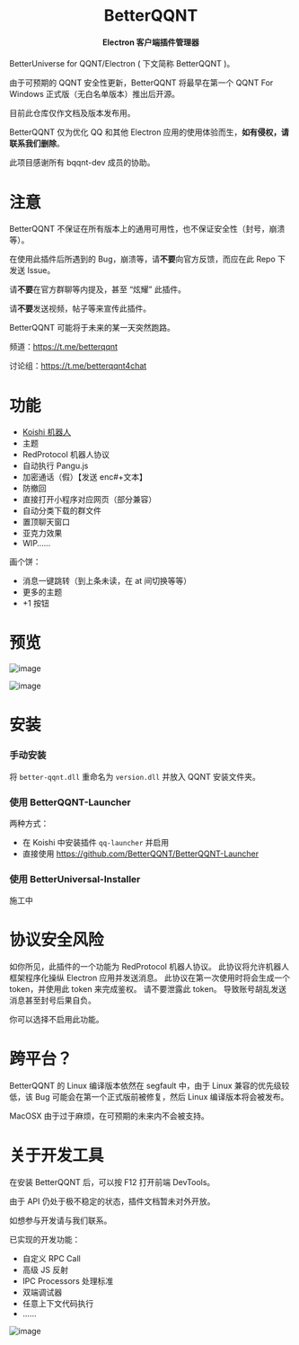 <div align="center"></div>
<h1 align="center">BetterQQNT</h1>
<h4 align="center">Electron 客户端插件管理器</h4>

BetterUniverse for QQNT/Electron ( 下文简称 BetterQQNT )。

由于可预期的 QQNT 安全性更新，BetterQQNT 将最早在第一个 QQNT For Windows 正式版（无白名单版本）推出后开源。

目前此仓库仅作文档及版本发布用。

BetterQQNT 仅为优化 QQ 和其他 Electron 应用的使用体验而生，**如有侵权，请联系我们删除**。

此项目感谢所有 bqqnt-dev 成员的协助。

# 注意
BetterQQNT 不保证在所有版本上的通用可用性，也不保证安全性（封号，崩溃等）。

在使用此插件后所遇到的 Bug，崩溃等，请**不要**向官方反馈，而应在此 Repo 下发送 Issue。

请**不要**在官方群聊等内提及，甚至 “炫耀” 此插件。

请**不要**发送视频，帖子等来宣传此插件。

BetterQQNT 可能将于未来的某一天突然跑路。

频道：https://t.me/betterqqnt

讨论组：https://t.me/betterqqnt4chat

# 功能
  - [Koishi 机器人](https://github.com/koishijs/koishi)
  - 主题
  - RedProtocol 机器人协议
  - 自动执行 Pangu.js
  - 加密通话（假）【发送 enc#+文本】
  - 防撤回
  - 直接打开小程序对应网页（部分兼容）
  - 自动分类下载的群文件
  - 置顶聊天窗口
  - 亚克力效果
  - WIP……

  画个饼：
  - 消息一键跳转（到上条未读，在 at 间切换等等）
  - 更多的主题
  - +1 按钮


# 预览

![image](https://github.com/BetterQQNT/BetterQQNT/assets/66859419/4b166ea9-d8fb-4b0d-8d1e-ef754f0d1eda)

![image](https://github.com/BetterQQNT/BetterQQNT/assets/66859419/0057c818-a4ed-4266-a1eb-e779cdfeee8b)

# 安装
### 手动安装
将 `better-qqnt.dll` 重命名为 `version.dll` 并放入 QQNT 安装文件夹。

### 使用 BetterQQNT-Launcher
两种方式：
- 在 Koishi 中安装插件 `qq-launcher` 并启用
- 直接使用 https://github.com/BetterQQNT/BetterQQNT-Launcher

### 使用 BetterUniversal-Installer
施工中

# 协议安全风险

如你所见，此插件的一个功能为 RedProtocol 机器人协议。
此协议将允许机器人框架程序化操纵 Electron 应用并发送消息。
此协议在第一次使用时将会生成一个 token，并使用此 token 来完成鉴权。
请不要泄露此 token。
导致账号胡乱发送消息甚至封号后果自负。

你可以选择不启用此功能。

# 跨平台？
BetterQQNT 的 Linux 编译版本依然在 segfault 中，由于 Linux 兼容的优先级较低，该 Bug 可能会在第一个正式版前被修复，然后 Linux 编译版本将会被发布。

MacOSX 由于过于麻烦，在可预期的未来内不会被支持。


# 关于开发工具

在安装 BetterQQNT 后，可以按 F12 打开前端 DevTools。

由于 API 仍处于极不稳定的状态，插件文档暂未对外开放。

如想参与开发请与我们联系。

已实现的开发功能：

- 自定义 RPC Call
- 高级 JS 反射
- IPC Processors 处理标准
- 双端调试器
- 任意上下文代码执行
- ……

![image](https://github.com/BetterQQNT/BetterQQNT/assets/66859419/17ee6805-0422-4568-a865-d1dfb23d408f)
